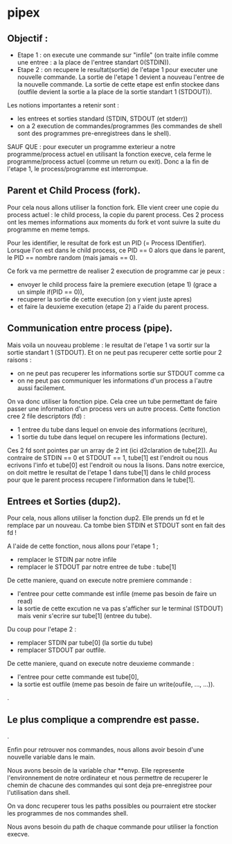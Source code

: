# pipex

Objectif :
-
  - Etape 1 : on execute une commande sur "infile" (on traite infile comme une entree : a la place de l'entree standart 0(STDIN)).
  - Etape 2 : on recupere le resultat(sortie) de l'etape 1 pour executer une nouvelle commande.
La sortie de l'etape 1 devient a nouveau l'entree de la nouvelle commande.
La sortie de cette etape est enfin stockee dans <outfile> (outfile devient la sortie a la place de la sortie standart 1 (STDOUT)).

Les notions importantes a retenir sont :
  - les entrees et sorties standard (STDIN, STDOUT (et stderr))
  - on a 2 execution de commandes/programmes (les commandes de shell sont des programmes pre-enregistrees dans le shell).

SAUF QUE : pour executer un programme exterieur a notre programme/process actuel en utilisant la fonction execve, 
cela ferme le programme/process actuel (comme un return ou exit). Donc a la fin de l'etape 1, le process/programme est interrompue.

Parent et Child Process (fork).
-

Pour cela nous allons utiliser la fonction fork. Elle vient creer une copie du process actuel : le child process, la copie du parent process. 
Ces 2 process ont les memes informations aux moments du fork et vont suivre la suite du programme en meme temps. 

Pour les identifier, le resultat de fork est un PID (= Process IDentifier). 
Lorsque l'on est dans le child process, ce PID == 0 alors que dans le parent, le PID == nombre random (mais jamais == 0).

Ce fork va me permettre de realiser 2 execution de programme car je peux : 
  - envoyer le child process faire la premiere execution (etape 1) (grace a un simple if(PID == 0)), 
  - recuperer la sortie de cette execution (on y vient juste apres)
  - et faire la deuxieme execution (etape 2) a l'aide du parent process.

Communication entre process (pipe).
-

Mais voila un nouveau probleme : le resultat de l'etape 1 va sortir sur la sortie standart 1 (STDOUT).
Et on ne peut pas recuperer cette sortie pour 2 raisons :
  - on ne peut pas recuperer les informations sortie sur STDOUT comme ca
  - on ne peut pas communiquer les informations d'un process a l'autre aussi facilement.

On va donc utiliser la fonction pipe. Cela cree un tube permettant de faire passer une information d'un process vers un autre process.
Cette fonction cree 2 file descriptors (fd) : 
  - 1 entree du tube dans lequel on envoie des informations (ecriture),
  - 1 sortie du tube dans lequel on recupere les informations (lecture).

Ces 2 fd sont pointes par un array de 2 int (ici d2claration de tube[2]). 
Au contraire de STDIN == 0 et STDOUT == 1, tube[1] est l'endroit ou nous ecrivons l'info et tube[0] est l'endroit ou nous la lisons.
Dans notre exercice, on doit mettre le resultat de l'etape 1 dans tube[1] dans le child process pour que le parent process recupere l'information dans le tube[1].

Entrees et Sorties (dup2).
-

Pour cela, nous allons utiliser la fonction dup2. Elle prends un fd et le remplace par un nouveau. Ca tombe bien STDIN et STDOUT sont en fait des fd !

A l'aide de cette fonction, nous allons pour l'etape 1 ;
  - remplacer le STDIN par notre infile
  - remplacer le STDOUT par notre entree de tube : tube[1]

De cette maniere, quand on execute notre premiere commande : 
  - l'entree pour cette commande est infile (meme pas besoin de faire un read)
  - la sortie de cette excution ne va pas s'afficher sur le terminal (STDOUT) mais venir s'ecrire sur tube[1] (entree du tube).

Du coup pour l'etape 2 :
  - remplacer STDIN par tube[0] (la sortie du tube)
  - remplacer STDOUT par outfile.

De cette maniere, quand on execute notre deuxieme commande :
  - l'entree pour cette commande est tube[0],
  - la sortie est outfile (meme pas besoin de faire un write(oufile, ..., ...)).

.

Le plus complique a comprendre est passe. 
-
.

Enfin pour retrouver nos commandes, nous allons avoir besoin d'une nouvelle variable dans le main. 

Nous avons besoin de la variable char **envp. 
Elle represente l'environnement de notre ordinateur et nous permettre de recuperer le chemin de chacune des commandes qui sont deja pre-enregistree pour l'utilisation dans shell.

On va donc recuperer tous les paths possibles ou pourraient etre stocker les programmes de nos commandes shell.

Nous avons besoin du path de chaque commande pour utiliser la fonction execve.

